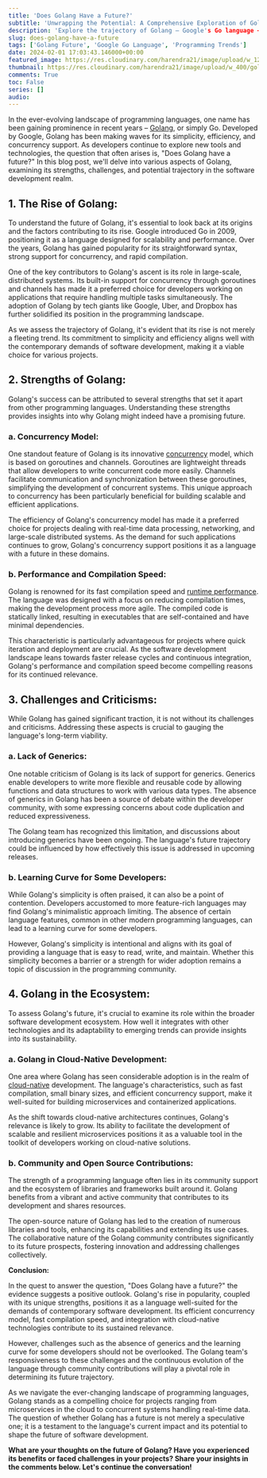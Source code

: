 ```yaml
---
title: 'Does Golang Have a Future?'
subtitle: 'Unwrapping the Potential: A Comprehensive Exploration of Golang's Future in Software Development'
description: 'Explore the trajectory of Golang – Google's Go language – as we dissect its rise, strengths, challenges, and integration in the software development ecosystem. '
slug: does-golang-have-a-future
tags: ['Golang Future', 'Google Go Language', 'Programming Trends']
date: 2024-02-01 17:03:43.146000+00:00
featured_image: https://res.cloudinary.com/harendra21/image/upload/w_1200/golangwithexample/photo-1642367340318-96fdbc5d30f5_nocdm7.jpg
thumbnail: https://res.cloudinary.com/harendra21/image/upload/w_400/golangwithexample/photo-1642367340318-96fdbc5d30f5_nocdm7.jpg
comments: True
toc: False
series: []
audio: 
---
```

In the ever-evolving landscape of programming languages, one name has been gaining prominence in recent years – [Golang](https://golang.withcodeexample.com/blog/golang-tutorial-for-beginners/), or simply Go. Developed by Google, Golang has been making waves for its simplicity, efficiency, and concurrency support. As developers continue to explore new tools and technologies, the question that often arises is, "Does Golang have a future?" In this blog post, we'll delve into various aspects of Golang, examining its strengths, challenges, and potential trajectory in the software development realm.

## 1. The Rise of Golang:

To understand the future of Golang, it's essential to look back at its origins and the factors contributing to its rise. Google introduced Go in 2009, positioning it as a language designed for scalability and performance. Over the years, Golang has gained popularity for its straightforward syntax, strong support for concurrency, and rapid compilation.

One of the key contributors to Golang's ascent is its role in large-scale, distributed systems. Its built-in support for concurrency through goroutines and channels has made it a preferred choice for developers working on applications that require handling multiple tasks simultaneously. The adoption of Golang by tech giants like Google, Uber, and Dropbox has further solidified its position in the programming landscape.

As we assess the trajectory of Golang, it's evident that its rise is not merely a fleeting trend. Its commitment to simplicity and efficiency aligns well with the contemporary demands of software development, making it a viable choice for various projects.

## 2. Strengths of Golang:

Golang's success can be attributed to several strengths that set it apart from other programming languages. Understanding these strengths provides insights into why Golang might indeed have a promising future.

### a. **Concurrency Model:**

One standout feature of Golang is its innovative [concurrency](https://golang.withcodeexample.com/blog/power-of-concurrency-in-go/) model, which is based on goroutines and channels. Goroutines are lightweight threads that allow developers to write concurrent code more easily. Channels facilitate communication and synchronization between these goroutines, simplifying the development of concurrent systems. This unique approach to concurrency has been particularly beneficial for building scalable and efficient applications.

The efficiency of Golang's concurrency model has made it a preferred choice for projects dealing with real-time data processing, networking, and large-scale distributed systems. As the demand for such applications continues to grow, Golang's concurrency support positions it as a language with a future in these domains.

### b. **Performance and Compilation Speed:**

Golang is renowned for its fast compilation speed and [runtime performance](https://www.quora.com/What-is-runtime-performance/answer/Mahmoud-Harmouch-1?ch=15&oid=371088965&share=a2dbfaed&srid=hc8Js&target_type=answer). The language was designed with a focus on reducing compilation times, making the development process more agile. The compiled code is statically linked, resulting in executables that are self-contained and have minimal dependencies.

This characteristic is particularly advantageous for projects where quick iteration and deployment are crucial. As the software development landscape leans towards faster release cycles and continuous integration, Golang's performance and compilation speed become compelling reasons for its continued relevance.

## 3. Challenges and Criticisms:

While Golang has gained significant traction, it is not without its challenges and criticisms. Addressing these aspects is crucial to gauging the language's long-term viability.

### a. **Lack of Generics:**

One notable criticism of Golang is its lack of support for generics. Generics enable developers to write more flexible and reusable code by allowing functions and data structures to work with various data types. The absence of generics in Golang has been a source of debate within the developer community, with some expressing concerns about code duplication and reduced expressiveness.

The Golang team has recognized this limitation, and discussions about introducing generics have been ongoing. The language's future trajectory could be influenced by how effectively this issue is addressed in upcoming releases.

### b. **Learning Curve for Some Developers:**

While Golang's simplicity is often praised, it can also be a point of contention. Developers accustomed to more feature-rich languages may find Golang's minimalistic approach limiting. The absence of certain language features, common in other modern programming languages, can lead to a learning curve for some developers.

However, Golang's simplicity is intentional and aligns with its goal of providing a language that is easy to read, write, and maintain. Whether this simplicity becomes a barrier or a strength for wider adoption remains a topic of discussion in the programming community.

## 4. Golang in the Ecosystem:

To assess Golang's future, it's crucial to examine its role within the broader software development ecosystem. How well it integrates with other technologies and its adaptability to emerging trends can provide insights into its sustainability.

### a. **Golang in Cloud-Native Development:**

One area where Golang has seen considerable adoption is in the realm of [cloud-native](https://aws.amazon.com/what-is/cloud-native/#:~:text=Cloud%20native%20compared%20to%20cloud,container%20orchestrators%2C%20and%20auto%20scaling.) development. The language's characteristics, such as fast compilation, small binary sizes, and efficient concurrency support, make it well-suited for building microservices and containerized applications.

As the shift towards cloud-native architectures continues, Golang's relevance is likely to grow. Its ability to facilitate the development of scalable and resilient microservices positions it as a valuable tool in the toolkit of developers working on cloud-native solutions.

### b. **Community and Open Source Contributions:**

The strength of a programming language often lies in its community support and the ecosystem of libraries and frameworks built around it. Golang benefits from a vibrant and active community that contributes to its development and shares resources.

The open-source nature of Golang has led to the creation of numerous libraries and tools, enhancing its capabilities and extending its use cases. The collaborative nature of the Golang community contributes significantly to its future prospects, fostering innovation and addressing challenges collectively.

**Conclusion:**

In the quest to answer the question, "Does Golang have a future?" the evidence suggests a positive outlook. Golang's rise in popularity, coupled with its unique strengths, positions it as a language well-suited for the demands of contemporary software development. Its efficient concurrency model, fast compilation speed, and integration with cloud-native technologies contribute to its sustained relevance.

However, challenges such as the absence of generics and the learning curve for some developers should not be overlooked. The Golang team's responsiveness to these challenges and the continuous evolution of the language through community contributions will play a pivotal role in determining its future trajectory.

As we navigate the ever-changing landscape of programming languages, Golang stands as a compelling choice for projects ranging from microservices in the cloud to concurrent systems handling real-time data. The question of whether Golang has a future is not merely a speculative one; it is a testament to the language's current impact and its potential to shape the future of software development.

**What are your thoughts on the future of Golang? Have you experienced its benefits or faced challenges in your projects? Share your insights in the comments below. Let's continue the conversation!**
